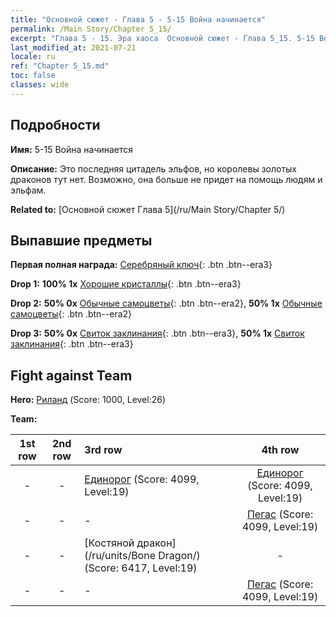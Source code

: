 ```yaml
---
title: "Основной сюжет - Глава 5 - 5-15 Война начинается"
permalink: /Main Story/Chapter 5_15/
excerpt: "Глава 5 - 15. Эра хаоса  Основной сюжет - Глава 5_15. 5-15 Война начинается"
last_modified_at: 2021-07-21
locale: ru
ref: "Chapter 5_15.md"
toc: false
classes: wide
---
```


## Подробности

 **Имя:** 5-15 Война начинается

 **Описание:** Это последняя цитадель эльфов, но королевы золотых драконов тут нет. Возможно, она больше не придет на помощь людям и эльфам.

 **Related to:** [Основной сюжет Глава 5](/ru/Main Story/Chapter 5/)

## Выпавшие предметы

 **Первая полная награда:** [Серебряный ключ](/ItemsRU/con_693/){: .btn .btn--era3}

 **Drop 1:** **100% 1x** [Хорошие кристаллы](/ItemsRU/mat_17/){: .btn .btn--era3}

 **Drop 2:** **50% 0x** [Обычные самоцветы](/ItemsRU/mat_10/){: .btn .btn--era2}, **50% 1x** [Обычные самоцветы](/ItemsRU/mat_10/){: .btn .btn--era2}

 **Drop 3:** **50% 0x** [Свиток заклинания](/ItemsRU/con_694/){: .btn .btn--era3}, **50% 1x** [Свиток заклинания](/ItemsRU/con_694/){: .btn .btn--era3}


## Fight against Team
 **Hero:** [Риланд](/ru/heroes/Ryland/) (Score: 1000, Level:26)

 **Team:**


  | 1st row | 2nd row | 3rd row | 4th row |
  |:----:|:----:|:----|:----:|
  | - | - | [Единорог](/ru/units/Unicorn/) (Score: 4099, Level:19)  | [Единорог](/ru/units/Unicorn/) (Score: 4099, Level:19)  |
  | - | - | - | [Пегас](/ru/units/Pegasus/) (Score: 4099, Level:19)  |
  | - | - | [Костяной дракон](/ru/units/Bone Dragon/) (Score: 6417, Level:19)  | - |
  | - | - | - | [Пегас](/ru/units/Pegasus/) (Score: 4099, Level:19)  |


